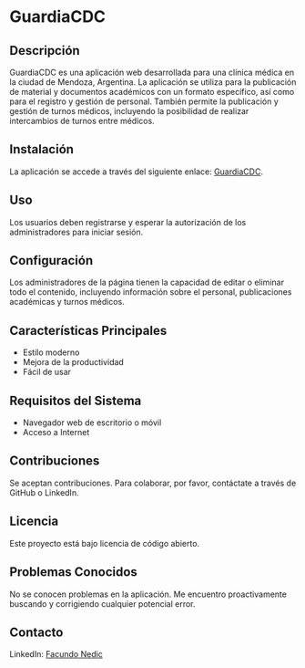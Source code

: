# GuardiaCDC

## Descripción

GuardiaCDC es una aplicación web desarrollada para una clínica médica en la ciudad de Mendoza, Argentina. La aplicación se utiliza para la publicación de material y documentos académicos con un formato específico, así como para el registro y gestión de personal. También permite la publicación y gestión de turnos médicos, incluyendo la posibilidad de realizar intercambios de turnos entre médicos.

## Instalación

La aplicación se accede a través del siguiente enlace: [GuardiaCDC](https://guardiacdc.zeabur.app).

## Uso

Los usuarios deben registrarse y esperar la autorización de los administradores para iniciar sesión.

## Configuración

Los administradores de la página tienen la capacidad de editar o eliminar todo el contenido, incluyendo información sobre el personal, publicaciones académicas y turnos médicos.

## Características Principales

- Estilo moderno
- Mejora de la productividad
- Fácil de usar

## Requisitos del Sistema

- Navegador web de escritorio o móvil
- Acceso a Internet

## Contribuciones

Se aceptan contribuciones. Para colaborar, por favor, contáctate a través de GitHub o LinkedIn.

## Licencia

Este proyecto está bajo licencia de código abierto.

## Problemas Conocidos

No se conocen problemas en la aplicación. Me encuentro proactivamente buscando y corrigiendo cualquier potencial error.

## Contacto

LinkedIn: [Facundo Nedic](https://www.linkedin.com/in/facundonedic/)

